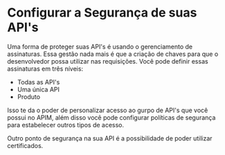 # Configurar a Segurança de suas API's

Uma forma de proteger suas API's é usando o gerenciamento de assinaturas. Essa gestão nada mais é que a criação de chaves para que o desenvolvedor possa utilizar nas requisições. Você pode definir essas assinaturas em três níveis:

* Todas as API's
* Uma única API
* Produto

Isso te da o poder de personalizar acesso ao gurpo de API's que você possui no APIM, além disso você pode configurar políticas de segurança para estabelecer outros tipos de acesso.

Outro ponto de segurança na sua API é a possibilidade de poder utilizar certificados.